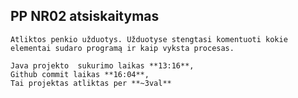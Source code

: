 ## PP NR02 atsiskaitymas
    Atliktos penkio užduotys. Užduotyse stengtasi komentuoti kokie elementai sudaro programą ir kaip vyksta procesas.
    
    Java projekto  sukurimo laikas **13:16**,
    Github commit laikas **16:04**,
    Tai projektas atliktas per **~3val**



